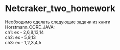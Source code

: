 # Netcraker_two_homework
Необходимо сделать следующие задачи из книги Horstmann_CORE_JAVA:\
ch1: ex - 2,6,8,13,14\
сh2: ex - 5,9,13\
ch3: ex - 1,2,3,4,5